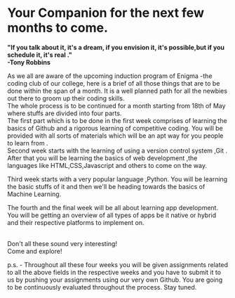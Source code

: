 # Your Companion for the next few months to come.

<b> "If you talk about it, it's a dream, if you envision it, it's possible,but if you schedule it, it's real ."<br> -Tony Robbins </b>

As we all are aware of the upcoming induction program of  Enigma  -the coding club of our college, here is a brief of all those things that are to be done within the span of a month. It is a well planned  path for all the newbies out there to groom up their coding skills.<br>
The whole process is to be continued for a month starting from 18th of May where stuffs are divided into four parts.<br>
The first part which is to be done in the first week comprises of learning the basics of Github and a rigorous learning of competitive coding. You will be provided with all sorts of materials which will be an apt way for you people to learn from .<br>
Second week starts with the learning of using a version control system ,Git .
After that you will be learning the basics of web development ,the languages like HTML,CSS,Javascript and others to come on the way.<br>
 
Third week starts with a very popular language ,Python. You will be learning the basic stuffs of it and then we'll be heading towards the basics of Machine Learning. <br>

The fourth and the final week will be all about learning app development. You will be getting an overview of all types of apps be it native or hybrid and their respective platforms to implement on.<br><br>

Don't all these sound very interesting!<br>
Come and explore!<br>

p.s. - Throughout all these four weeks you will be given assignments related to all the above fields in the respective weeks and you have to submit it to us by pushing your assignments using our very own Github. You are going to be continuously evaluated throughout the process. Stay tuned.